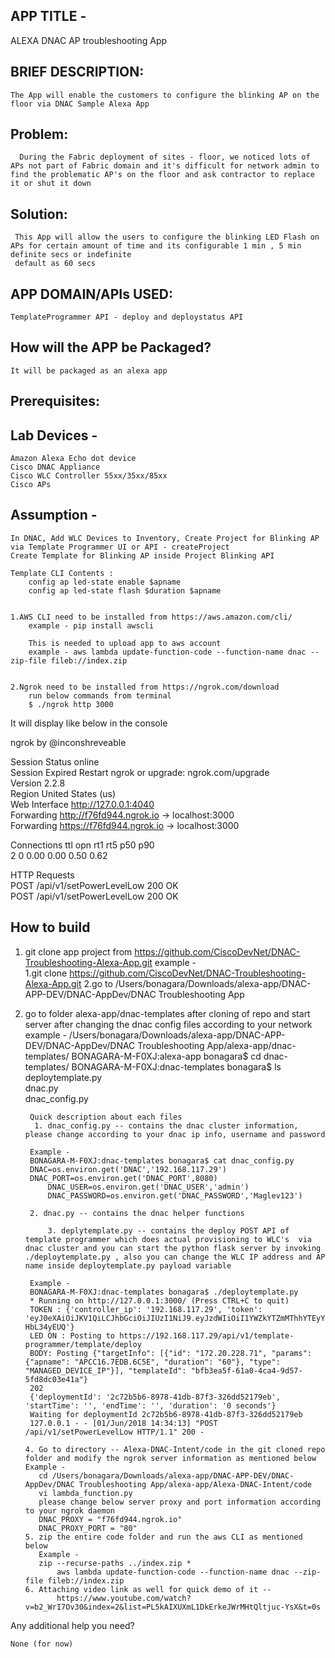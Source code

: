 APP TITLE - 
-----------------
	
ALEXA DNAC AP troubleshooting App


BRIEF DESCRIPTION:
------------------

	The App will enable the customers to configure the blinking AP on the floor via DNAC Sample Alexa App 

Problem:
--------
      During the Fabric deployment of sites - floor, we noticed lots of APs not part of Fabric domain and it's difficult for network admin to find the problematic AP's on the floor and ask contractor to replace it or shut it down
       
Solution:
---------
     This App will allow the users to configure the blinking LED Flash on APs for certain amount of time and its configurable 1 min , 5 min definite secs or indefinite
     default as 60 secs       


APP DOMAIN/APIs USED:
--------------------- 

	TemplateProgrammer API - deploy and deploystatus API


How will the APP be Packaged? 
-----------------------------

	It will be packaged as an alexa app

Prerequisites:
------------- 

Lab Devices - 
------------- 
	Amazon Alexa Echo dot device 
    Cisco DNAC Appliance  
	Cisco WLC Controller 55xx/35xx/85xx
	Cisco APs

Assumption - 
------------- 

	In DNAC, Add WLC Devices to Inventory, Create Project for Blinking AP via Template Programmer UI or API - createProject
	Create Template for Blinking AP inside Project Blinking API
	
	Template CLI Contents :
		config ap led-state enable $apname
		config ap led-state flash $duration $apname  


	1.AWS CLI need to be installed from https://aws.amazon.com/cli/
		example - pip install awscli

		This is needed to upload app to aws account 
		example - aws lambda update-function-code --function-name dnac --zip-file fileb://index.zip


	2.Ngrok need to be installed from https://ngrok.com/download
		run below commands from terminal
		$ ./ngrok http 3000

It will display like below in the console 

ngrok by @inconshreveable                                             
                                                                                                                                                                                                                                              
Session Status                online                                                                                                                                                                                                          
Session Expired               Restart ngrok or upgrade: ngrok.com/upgrade                                                                                                                                                                     
Version                       2.2.8                                                                                                                                                                                                           
Region                        United States (us)                                                                                                                                                                                              
Web Interface                 http://127.0.0.1:4040                                                                                                                                                                                           
Forwarding                    http://f76fd944.ngrok.io -> localhost:3000                                                                                                                                                                      
Forwarding                    https://f76fd944.ngrok.io -> localhost:3000                                                                                                                                                                     
                                                                                                                                                                                                                                              
Connections                   ttl     opn     rt1     rt5     p50     p90                                                                                                                                                                     
                              2       0       0.00    0.00    0.50    0.62                                                                                                                                                                    
                                                                                                                                                                                                                                              
HTTP Requests                                                                                                                                                                                                                                 
POST /api/v1/setPowerLevelLow  200 OK                                                  
POST /api/v1/setPowerLevelLow  200 OK 

How to build
------------- 

1. git clone app project from https://github.com/CiscoDevNet/DNAC-Troubleshooting-Alexa-App.git
   example - 	
   1.git clone https://github.com/CiscoDevNet/DNAC-Troubleshooting-Alexa-App.git
   2.go to /Users/bonagara/Downloads/alexa-app/DNAC-APP-DEV/DNAC-AppDev/DNAC Troubleshooting App  
2. go to folder alexa-app/dnac-templates after cloning of repo and start server after changing the dnac config files according to your network 
   example - /Users/bonagara/Downloads/alexa-app/DNAC-APP-DEV/DNAC-AppDev/DNAC Troubleshooting App/alexa-app/dnac-templates/
	     BONAGARA-M-F0XJ:alexa-app bonagara$ cd dnac-templates/
             BONAGARA-M-F0XJ:dnac-templates bonagara$ ls
             	deploytemplate.py	
             	dnac.py		
             	dnac_config.py

		Quick description about each files 
	     1. dnac_config.py -- contains the dnac cluster information, please change according to your dnac ip info, username and password  

  	    Example -
	    BONAGARA-M-F0XJ:dnac-templates bonagara$ cat dnac_config.py 
	    DNAC=os.environ.get('DNAC','192.168.117.29')
	    DNAC_PORT=os.environ.get('DNAC_PORT',8080)
            DNAC_USER=os.environ.get('DNAC_USER','admin')
            DNAC_PASSWORD=os.environ.get('DNAC_PASSWORD','Maglev123')

	    2. dnac.py -- contains the dnac helper functions 

            3. deplytemplate.py -- contains the deploy POST API of template programmer which does actual provisioning to WLC's  via dnac cluster and you can start the python flask server by invoking ./deploytemplate.py , also you can change the WLC IP address and AP name inside deploytemplate.py payload variable

	    Example - 
		BONAGARA-M-F0XJ:dnac-templates bonagara$ ./deploytemplate.py 
 		* Running on http://127.0.0.1:3000/ (Press CTRL+C to quit)
		TOKEN : {'controller_ip': '192.168.117.29', 'token': 'eyJ0eXAiOiJKV1QiLCJhbGciOiJIUzI1NiJ9.eyJzdWIiOiI1YWZkYTZmMThhYTEyYzAwODNiOTVkOTMiLCJhdXRoU291cmNlIjoiaW50ZXJuYWwiLCJ0ZW5hbnROYW1lIjoiVE5UMCIsInJvbGVzIjpbIjVhZmRhNmYxOGFhMTJjMDA4M2I5NWQ5MiJdLCJ0ZW5hbnRJZCI6IjVhZmRhNmYwOGFhMTJjMDA4M2I5NWQ5MCIsImV4cCI6MTUyNzg5MjQ1MywidXNlcm5hbWUiOiJhZG1pbiJ9.J1e9tAsaEM9TdcsMfzmP1oLX10W0IVon2-HbL34yEUQ'}
		LED ON : Posting to https://192.168.117.29/api/v1/template-programmer/template/deploy
		BODY: Posting {"targetInfo": [{"id": "172.20.228.71", "params": {"apname": "APCC16.7EDB.6C5E", "duration": "60"}, "type": "MANAGED_DEVICE_IP"}], "templateId": "bfb3ea5f-61a0-4ca4-9d57-5fd8dc03e41a"}
		202
		{'deploymentId': '2c72b5b6-8978-41db-87f3-326dd52179eb', 'startTime': '', 'endTime': '', 'duration': '0 seconds'}
		Waiting for deploymentId 2c72b5b6-8978-41db-87f3-326dd52179eb
		127.0.0.1 - - [01/Jun/2018 14:34:13] "POST /api/v1/setPowerLevelLow HTTP/1.1" 200 -

	   4. Go to directory -- Alexa-DNAC-Intent/code in the git cloned repo folder and modify the ngrok server information as mentioned below  
	   Example - 
	      cd /Users/bonagara/Downloads/alexa-app/DNAC-APP-DEV/DNAC-AppDev/DNAC Troubleshooting App/alexa-app/Alexa-DNAC-Intent/code
	      vi lambda_function.py
	      please change below server proxy and port information according to your ngrok daemon
	      DNAC_PROXY = "f76fd944.ngrok.io"
	      DNAC_PROXY_PORT = "80"	
  	   5. zip the entire code folder and run the aws CLI as mentioned below
	      Example -    
	      zip --recurse-paths ../index.zip *
              aws lambda update-function-code --function-name dnac --zip-file fileb://index.zip
	   6. Attaching video link as well for quick demo of it --  
              https://www.youtube.com/watch?v=b2_WrI7Ov30&index=2&list=PL5kAIXUXmL1DkErkeJWrMHtQltjuc-YsX&t=0s


Any additional help you need? 

	None (for now)
